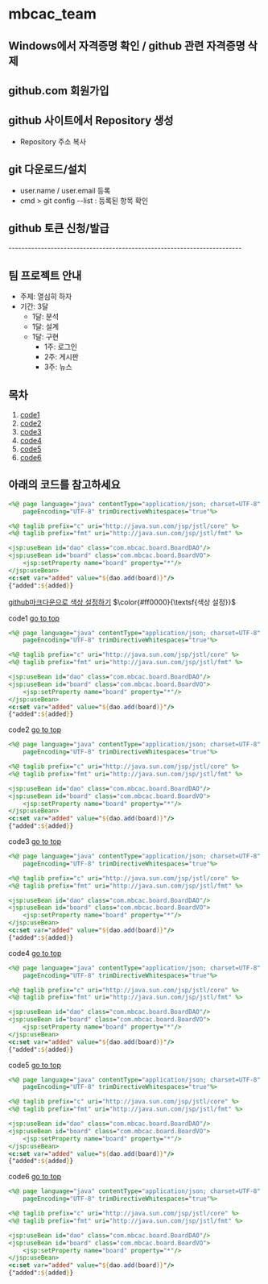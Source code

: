 # mbcac_team
## Windows에서 자격증명 확인 / github 관련 자격증명 삭제
## github.com 회원가입
## github 사이트에서 Repository 생성
* Repository 주소 복사
## git 다운로드/설치
* user.name / user.email 등록
* cmd > git config --list : 등록된 항목 확인
## github 토큰 신청/발급

<P>
<P>
<P>
<P>
<P>
<P>
<P>
<P>
<P>
<P>
------------------------------------------------------------------------

## 팀 프로젝트 안내
* 주제: 열심히 하자
* 기간: 3달
  + 1달: 분석
  + 1달: 설계
  + 1달: 구현
    - 1주: 로그인
    - 2주: 게시판
    - 3주: 뉴스  
<a name="top"></a>
## 목차
1. [code1](#code1)    
2. [code2](#code2)  
3. [code3](#code3)  
4. [code4](#code4)  
5. [code5](#code5)  
6. [code6](#code6)  


## 아래의 코드를 참고하세요
```jsp 
<%@ page language="java" contentType="application/json; charset=UTF-8"
    pageEncoding="UTF-8" trimDirectiveWhitespaces="true"%>

<%@ taglib prefix="c" uri="http://java.sun.com/jsp/jstl/core" %>
<%@ taglib prefix="fmt" uri="http://java.sun.com/jsp/jstl/fmt" %>

<jsp:useBean id="dao" class="com.mbcac.board.BoardDAO"/>
<jsp:useBean id="board" class="com.mbcac.board.BoardVO">
	<jsp:setProperty name="board" property="*"/>
</jsp:useBean>
<c:set var="added" value="${dao.add(board)}"/>
{"added":${added}}
```

[github마크다운으로 색상 설정하기](https://gist.github.com/luigiMinardi/4574708d404cdf4fe0da7ac6fe2314db)
$\color{#ff0000}{\textsf{색상 설정}}$
<P>
	
<a name="code1">code1</a> [go to top](#top)
```jsp 
<%@ page language="java" contentType="application/json; charset=UTF-8"
    pageEncoding="UTF-8" trimDirectiveWhitespaces="true"%>

<%@ taglib prefix="c" uri="http://java.sun.com/jsp/jstl/core" %>
<%@ taglib prefix="fmt" uri="http://java.sun.com/jsp/jstl/fmt" %>

<jsp:useBean id="dao" class="com.mbcac.board.BoardDAO"/>
<jsp:useBean id="board" class="com.mbcac.board.BoardVO">
	<jsp:setProperty name="board" property="*"/>
</jsp:useBean>
<c:set var="added" value="${dao.add(board)}"/>
{"added":${added}}
```

<a name="code2">code2</a> [go to top](#top)
```jsp 
<%@ page language="java" contentType="application/json; charset=UTF-8"
    pageEncoding="UTF-8" trimDirectiveWhitespaces="true"%>

<%@ taglib prefix="c" uri="http://java.sun.com/jsp/jstl/core" %>
<%@ taglib prefix="fmt" uri="http://java.sun.com/jsp/jstl/fmt" %>

<jsp:useBean id="dao" class="com.mbcac.board.BoardDAO"/>
<jsp:useBean id="board" class="com.mbcac.board.BoardVO">
	<jsp:setProperty name="board" property="*"/>
</jsp:useBean>
<c:set var="added" value="${dao.add(board)}"/>
{"added":${added}}
```

<a name="code3">code3</a> [go to top](#top)
```jsp 
<%@ page language="java" contentType="application/json; charset=UTF-8"
    pageEncoding="UTF-8" trimDirectiveWhitespaces="true"%>

<%@ taglib prefix="c" uri="http://java.sun.com/jsp/jstl/core" %>
<%@ taglib prefix="fmt" uri="http://java.sun.com/jsp/jstl/fmt" %>

<jsp:useBean id="dao" class="com.mbcac.board.BoardDAO"/>
<jsp:useBean id="board" class="com.mbcac.board.BoardVO">
	<jsp:setProperty name="board" property="*"/>
</jsp:useBean>
<c:set var="added" value="${dao.add(board)}"/>
{"added":${added}}
```

<a name="code4">code4</a> [go to top](#top)
```jsp 
<%@ page language="java" contentType="application/json; charset=UTF-8"
    pageEncoding="UTF-8" trimDirectiveWhitespaces="true"%>

<%@ taglib prefix="c" uri="http://java.sun.com/jsp/jstl/core" %>
<%@ taglib prefix="fmt" uri="http://java.sun.com/jsp/jstl/fmt" %>

<jsp:useBean id="dao" class="com.mbcac.board.BoardDAO"/>
<jsp:useBean id="board" class="com.mbcac.board.BoardVO">
	<jsp:setProperty name="board" property="*"/>
</jsp:useBean>
<c:set var="added" value="${dao.add(board)}"/>
{"added":${added}}
```

<a name="code5">code5</a> [go to top](#top)
```jsp 
<%@ page language="java" contentType="application/json; charset=UTF-8"
    pageEncoding="UTF-8" trimDirectiveWhitespaces="true"%>

<%@ taglib prefix="c" uri="http://java.sun.com/jsp/jstl/core" %>
<%@ taglib prefix="fmt" uri="http://java.sun.com/jsp/jstl/fmt" %>

<jsp:useBean id="dao" class="com.mbcac.board.BoardDAO"/>
<jsp:useBean id="board" class="com.mbcac.board.BoardVO">
	<jsp:setProperty name="board" property="*"/>
</jsp:useBean>
<c:set var="added" value="${dao.add(board)}"/>
{"added":${added}}
```

<a name="code6">code6</a> [go to top](#top)
```jsp 
<%@ page language="java" contentType="application/json; charset=UTF-8"
    pageEncoding="UTF-8" trimDirectiveWhitespaces="true"%>

<%@ taglib prefix="c" uri="http://java.sun.com/jsp/jstl/core" %>
<%@ taglib prefix="fmt" uri="http://java.sun.com/jsp/jstl/fmt" %>

<jsp:useBean id="dao" class="com.mbcac.board.BoardDAO"/>
<jsp:useBean id="board" class="com.mbcac.board.BoardVO">
	<jsp:setProperty name="board" property="*"/>
</jsp:useBean>
<c:set var="added" value="${dao.add(board)}"/>
{"added":${added}}
```
